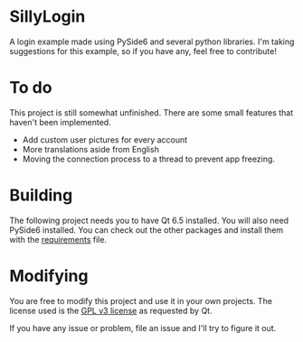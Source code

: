 # SillyLogin
 A login example made using PySide6 and several python libraries.
 I'm taking suggestions for this example, so if you have any, feel free to contribute!

# To do
 This project is still somewhat unfinished. There are some small features that haven't been implemented.
 - Add custom user pictures for every account
 - More translations aside from English
 - Moving the connection process to a thread to prevent app freezing.

# Building
 The following project needs you to have Qt 6.5 installed. You will also need PySide6 installed.
 You can check out the other packages and install them with the [requirements](requirements.txt) file.

# Modifying
 You are free to modify this project and use it in your own projects.
 The license used is the [GPL v3 license](LICENSE) as requested by Qt.

 If you have any issue or problem, file an issue and I'll try to figure it out.

